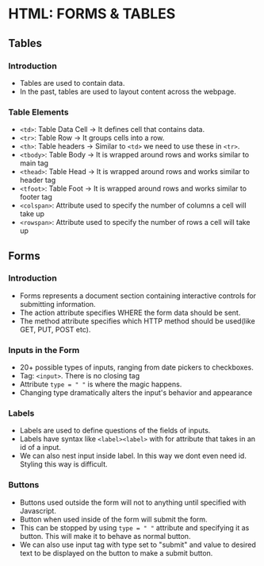 # HTML: FORMS & TABLES

## Tables

### Introduction

-   Tables are used to contain data.
-   In the past, tables are used to layout content across the webpage.

### Table Elements

-   `<td>`: Table Data Cell -> It defines cell that contains data.
-   `<tr>`: Table Row -> It groups cells into a row.
-   `<th>`: Table headers -> Similar to `<td>` we need to use these in `<tr>`.
-   `<tbody>`: Table Body -> It is wrapped around rows and works similar to main tag
-   `<thead>`: Table Head -> It is wrapped around rows and works similar to header tag
-   `<tfoot>`: Table Foot -> It is wrapped around rows and works similar to footer tag
-   `<colspan>`: Attribute used to specify the number of columns a cell will take up
-   `<rowspan>`: Attribute used to specify the number of rows a cell will take up

## Forms

### Introduction

-   Forms represents a document section containing interactive controls for submitting information.
-   The action attribute specifies WHERE the form data should be sent.
-   The method attribute specifies which HTTP method should be used(like GET, PUT, POST etc).

### Inputs in the Form

-   20+ possible types of inputs, ranging from date pickers to checkboxes.
-   Tag: `<input>`. There is no closing tag
-   Attribute `type = " "` is where the magic happens.
-   Changing type dramatically alters the input's behavior and appearance

### Labels

-   Labels are used to define questions of the fields of inputs.
-   Labels have syntax like `<label><label>` with for attribute that takes in an id of a input.
-   We can also nest input inside label. In this way we dont even need id. Styling this way is difficult.

### Buttons

-   Buttons used outside the form will not to anything until specified with Javascript.
-   Button when used inside of the form will submit the form.
-   This can be stopped by using `type = " "` attribute and specifying it as button. This will make it to behave as normal button.
-   We can also use input tag with type set to "submit" and value to desired text to be displayed on the button to make a submit button.
